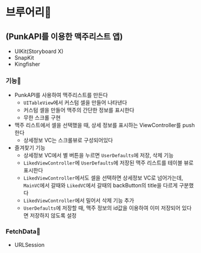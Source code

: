 # 브루어리🍺

## (PunkAPI를 이용한 맥주리스트 앱)

- UIKit(Storyboard X)
- SnapKit
- Kingfisher

### 기능🍗

- PunkAPI를 사용하여 맥주리스트를 만든다
    - `UITableView`에서 커스텀 셀을 만들어 나타낸다
    - 커스텀 셀을 만들어 맥주의 간단한 정보를 표시한다
    - 무한 스크롤 구현
- 맥주 리스트에서 셀을 선택했을 때, 상세 정보를 표시하는 ViewController를 push한다
    - 상세정보 VC는 스크롤뷰로 구성되어있다
- 즐겨찾기 기능
    - 상세정보 VC에서 별 버튼을 누르면 `UserDefaults`에 저장, 삭제 기능
    - `LikedViewController`에 `UserDefaults`에 저장된 맥주 리스트를 테이블 뷰로 표시한다
    - `LikedViewController`에서도 셀을 선택하면 상세정보 VC로 넘어가는데, `MainVC`에서 갈때와 `LikedVC`에서 갈때의 backButton의 title을 다르게 구분했다
    - `LikedViewController`에서 밀어서 삭제 기능 추가
    - `UserDefaults`에 저장할 때, 맥주 정보의 id값을 이용하여 이미 저장되어 있다면 저장하지 않도록 설정
### FetchData🧀
- URLSession
